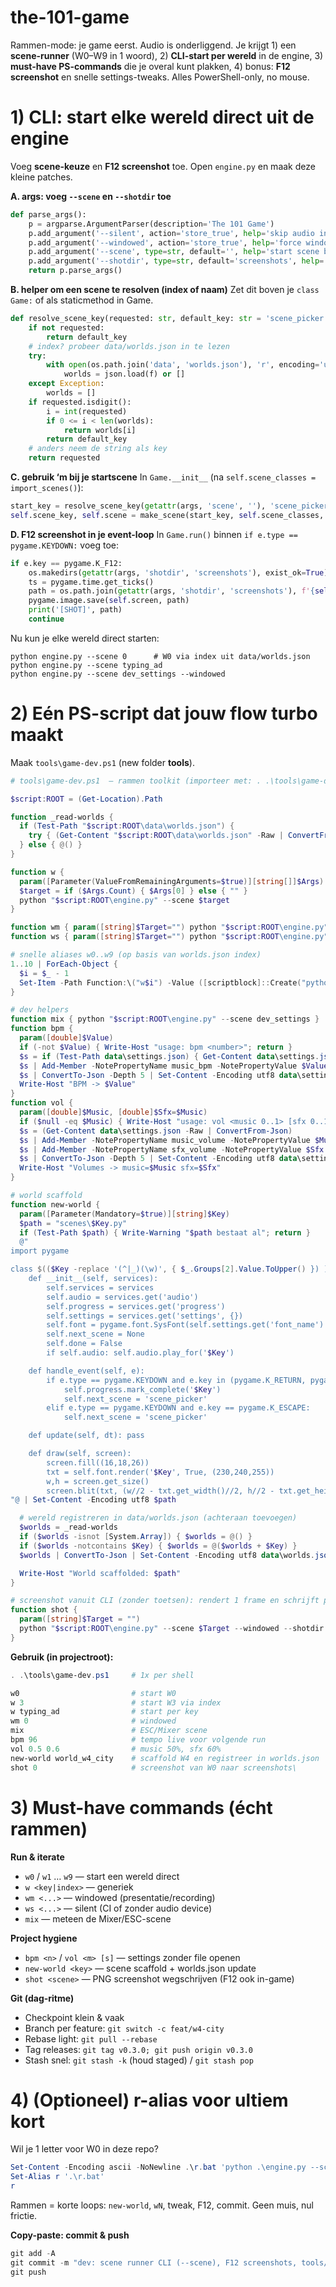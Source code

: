 # the-101-game

Rammen-mode: je game eerst. Audio is onderliggend. Je krijgt 1) een **scene-runner** (W0–W9 in 1 woord), 2) **CLI-start per wereld** in de engine, 3) **must-have PS-commands** die je overal kunt plakken, 4) bonus: **F12 screenshot** en snelle settings-tweaks. Alles PowerShell-only, no mouse.

# 1) CLI: start elke wereld direct uit de engine

Voeg **scene-keuze** en **F12 screenshot** toe. Open `engine.py` en maak deze kleine patches.

**A. args: voeg `--scene` en `--shotdir` toe**

```python
def parse_args():
    p = argparse.ArgumentParser(description='The 101 Game')
    p.add_argument('--silent', action='store_true', help='skip audio init but still render/update')
    p.add_argument('--windowed', action='store_true', help='force windowed mode (override settings)')
    p.add_argument('--scene', type=str, default='', help='start scene by key (e.g. level_story_one) or index (e.g. 0..9)')
    p.add_argument('--shotdir', type=str, default='screenshots', help='folder for F12 screenshots')
    return p.parse_args()
```

**B. helper om een scene te resolven (index of naam)**
Zet dit boven je `class Game:` of als staticmethod in Game.

```python
def resolve_scene_key(requested: str, default_key: str = 'scene_picker'):
    if not requested:
        return default_key
    # index? probeer data/worlds.json in te lezen
    try:
        with open(os.path.join('data', 'worlds.json'), 'r', encoding='utf-8') as f:
            worlds = json.load(f) or []
    except Exception:
        worlds = []
    if requested.isdigit():
        i = int(requested)
        if 0 <= i < len(worlds):
            return worlds[i]
        return default_key
    # anders neem de string als key
    return requested
```

**C. gebruik ‘m bij je startscene**
In `Game.__init__` (na `self.scene_classes = import_scenes()`):

```python
start_key = resolve_scene_key(getattr(args, 'scene', ''), 'scene_picker')
self.scene_key, self.scene = make_scene(start_key, self.scene_classes, self.services)
```

**D. F12 screenshot in je event-loop**
In `Game.run()` binnen `if e.type == pygame.KEYDOWN:` voeg toe:

```python
if e.key == pygame.K_F12:
    os.makedirs(getattr(args, 'shotdir', 'screenshots'), exist_ok=True)
    ts = pygame.time.get_ticks()
    path = os.path.join(getattr(args, 'shotdir', 'screenshots'), f'{self.scene_key}_{ts}.png')
    pygame.image.save(self.screen, path)
    print('[SHOT]', path)
    continue
```

Nu kun je elke wereld direct starten:

```
python engine.py --scene 0      # W0 via index uit data/worlds.json
python engine.py --scene typing_ad
python engine.py --scene dev_settings --windowed
```

# 2) Eén PS-script dat jouw flow turbo maakt

Maak `tools\game-dev.ps1` (new folder **tools**).

```powershell
# tools\game-dev.ps1  — rammen toolkit (importeer met: . .\tools\game-dev.ps1)

$script:ROOT = (Get-Location).Path

function _read-worlds {
  if (Test-Path "$script:ROOT\data\worlds.json") {
    try { (Get-Content "$script:ROOT\data\worlds.json" -Raw | ConvertFrom-Json) } catch { @() }
  } else { @() }
}

function w {
  param([Parameter(ValueFromRemainingArguments=$true)][string[]]$Args)
  $target = if ($Args.Count) { $Args[0] } else { "" }
  python "$script:ROOT\engine.py" --scene $target
}

function wm { param([string]$Target="") python "$script:ROOT\engine.py" --windowed --scene $Target }
function ws { param([string]$Target="") python "$script:ROOT\engine.py" --silent   --scene $Target }

# snelle aliases w0..w9 (op basis van worlds.json index)
1..10 | ForEach-Object {
  $i = $_ - 1
  Set-Item -Path Function:\("w$i") -Value ([scriptblock]::Create("python `"$script:ROOT\engine.py`" --scene $i"))
}

# dev helpers
function mix { python "$script:ROOT\engine.py" --scene dev_settings }
function bpm {
  param([double]$Value)
  if (-not $Value) { Write-Host "usage: bpm <number>"; return }
  $s = if (Test-Path data\settings.json) { Get-Content data\settings.json -Raw | ConvertFrom-Json } else { New-Object psobject }
  $s | Add-Member -NotePropertyName music_bpm -NotePropertyValue $Value -Force
  $s | ConvertTo-Json -Depth 5 | Set-Content -Encoding utf8 data\settings.json
  Write-Host "BPM -> $Value"
}
function vol {
  param([double]$Music, [double]$Sfx=$Music)
  if ($null -eq $Music) { Write-Host "usage: vol <music 0..1> [sfx 0..1]"; return }
  $s = (Get-Content data\settings.json -Raw | ConvertFrom-Json)
  $s | Add-Member -NotePropertyName music_volume -NotePropertyValue $Music -Force
  $s | Add-Member -NotePropertyName sfx_volume -NotePropertyValue $Sfx   -Force
  $s | ConvertTo-Json -Depth 5 | Set-Content -Encoding utf8 data\settings.json
  Write-Host "Volumes -> music=$Music sfx=$Sfx"
}

# world scaffold
function new-world {
  param([Parameter(Mandatory=$true)][string]$Key)
  $path = "scenes\$Key.py"
  if (Test-Path $path) { Write-Warning "$path bestaat al"; return }
  @"
import pygame

class $(($Key -replace '(^|_)(\w)', { $_.Groups[2].Value.ToUpper() }) ):
    def __init__(self, services):
        self.services = services
        self.audio = services.get('audio')
        self.progress = services.get('progress')
        self.settings = services.get('settings', {})
        self.font = pygame.font.SysFont(self.settings.get('font_name') or pygame.font.get_default_font(), 32)
        self.next_scene = None
        self.done = False
        if self.audio: self.audio.play_for('$Key')

    def handle_event(self, e):
        if e.type == pygame.KEYDOWN and e.key in (pygame.K_RETURN, pygame.K_SPACE):
            self.progress.mark_complete('$Key')
            self.next_scene = 'scene_picker'
        elif e.type == pygame.KEYDOWN and e.key == pygame.K_ESCAPE:
            self.next_scene = 'scene_picker'

    def update(self, dt): pass

    def draw(self, screen):
        screen.fill((16,18,26))
        txt = self.font.render('$Key', True, (230,240,255))
        w,h = screen.get_size()
        screen.blit(txt, (w//2 - txt.get_width()//2, h//2 - txt.get_height()//2))
"@ | Set-Content -Encoding utf8 $path

  # wereld registreren in data/worlds.json (achteraan toevoegen)
  $worlds = _read-worlds
  if ($worlds -isnot [System.Array]) { $worlds = @() }
  if ($worlds -notcontains $Key) { $worlds = @($worlds + $Key) }
  $worlds | ConvertTo-Json | Set-Content -Encoding utf8 data\worlds.json

  Write-Host "World scaffolded: $path"
}

# screenshot vanuit CLI (zonder toetsen): rendert 1 frame en schrijft png
function shot {
  param([string]$Target = "")
  python "$script:ROOT\engine.py" --scene $Target --windowed --shotdir screenshots
}
```

**Gebruik (in projectroot):**

```powershell
. .\tools\game-dev.ps1     # 1x per shell

w0                         # start W0 
w 3                        # start W3 via index
w typing_ad                # start per key
wm 0                       # windowed
mix                        # ESC/Mixer scene
bpm 96                     # tempo live voor volgende run
vol 0.5 0.6                # music 50%, sfx 60%
new-world world_w4_city    # scaffold W4 en registreer in worlds.json
shot 0                     # screenshot van W0 naar screenshots\
```

# 3) Must-have commands (écht rammen)

**Run & iterate**

* `w0` / `w1` … `w9` — start een wereld direct
* `w <key|index>` — generiek
* `wm <...>` — windowed (presentatie/recording)
* `ws <...>` — silent (CI of zonder audio device)
* `mix` — meteen de Mixer/ESC-scene

**Project hygiene**

* `bpm <n>` / `vol <m> [s]` — settings zonder file openen
* `new-world <key>` — scene scaffold + worlds.json update
* `shot <scene>` — PNG screenshot wegschrijven (F12 ook in-game)

**Git (dag-ritme)**

* Checkpoint klein & vaak
* Branch per feature: `git switch -c feat/w4-city`
* Rebase light: `git pull --rebase`
* Tag releases: `git tag v0.3.0; git push origin v0.3.0`
* Stash snel: `git stash -k` (houd staged) / `git stash pop`

# 4) (Optioneel) r-alias voor ultiem kort

Wil je 1 letter voor W0 in deze repo?

```powershell
Set-Content -Encoding ascii -NoNewline .\r.bat 'python .\engine.py --scene 0 %*'
Set-Alias r '.\r.bat'
r
```

Rammen = korte loops: `new-world`, `wN`, tweak, F12, commit. Geen muis, nul frictie.

**Copy-paste: commit & push**

```powershell
git add -A
git commit -m "dev: scene runner CLI (--scene), F12 screenshots, tools/game-dev.ps1 with w/wm/ws/w0..w9, bpm/vol, new-world, shot"
git push
```
